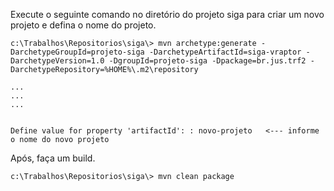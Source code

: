 Execute o seguinte comando no diretório do projeto siga para criar um novo projeto e defina o nome do projeto.

```
c:\Trabalhos\Repositorios\siga\> mvn archetype:generate -DarchetypeGroupId=projeto-siga -DarchetypeArtifactId=siga-vraptor -DarchetypeVersion=1.0 -DgroupId=projeto-siga -Dpackage=br.jus.trf2 -DarchetypeRepository=%HOME%\.m2\repository

...
...
...


Define value for property 'artifactId': : novo-projeto   <--- informe o nome do novo projeto

```

Após, faça um build.

```
c:\Trabalhos\Repositorios\siga\> mvn clean package
```
